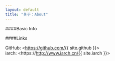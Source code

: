 ```yaml
---
layout: default
title: "关于：About"
---
```

####Basic Info
  

####Links

GitHub: <https://github.com/{{ site.github }}>  
iarch: <https://http://www.iarch.cn/{{ site.iarch }}> 
